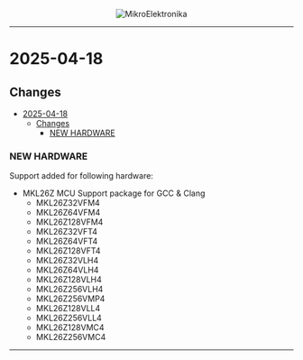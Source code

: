 <p align="center">
  <img src="http://www.mikroe.com/img/designs/beta/logo_small.png?raw=true" alt="MikroElektronika"/>
</p>

---

# 2025-04-18

## Changes

- [2025-04-18](#2025-04-18)
  - [Changes](#changes)
    - [NEW HARDWARE](#new-hardware)

### NEW HARDWARE

Support added for following hardware:

+ MKL26Z MCU Support package for GCC & Clang
  + MKL26Z32VFM4
  + MKL26Z64VFM4
  + MKL26Z128VFM4
  + MKL26Z32VFT4
  + MKL26Z64VFT4
  + MKL26Z128VFT4
  + MKL26Z32VLH4
  + MKL26Z64VLH4
  + MKL26Z128VLH4
  + MKL26Z256VLH4
  + MKL26Z256VMP4
  + MKL26Z128VLL4
  + MKL26Z256VLL4
  + MKL26Z128VMC4
  + MKL26Z256VMC4

---
